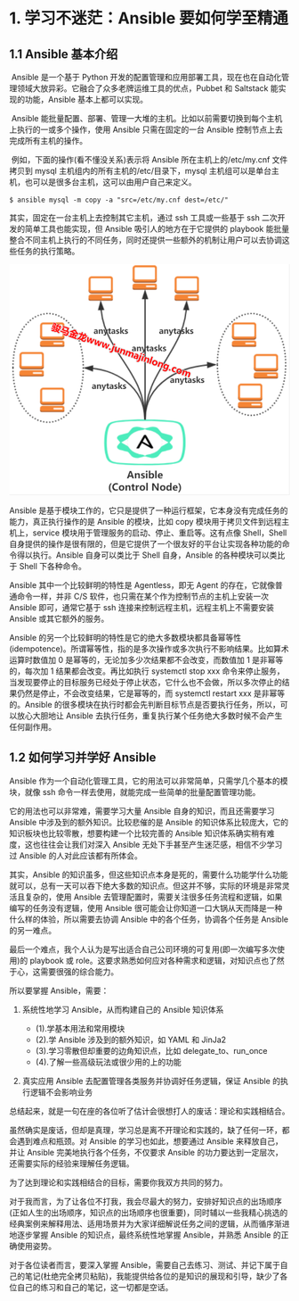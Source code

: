 # 1. 学习不迷茫：Ansible 要如何学至精通

## 1.1 Ansible 基本介绍

​ Ansible 是一个基于 Python 开发的配置管理和应用部署工具，现在也在自动化管理领域大放异彩。它融合了众多老牌运维工具的优点，Pubbet 和 Saltstack 能实现的功能，Ansible 基本上都可以实现。

​ Ansible 能批量配置、部署、管理一大堆的主机。比如以前需要切换到每个主机上执行的一或多个操作，使用 Ansible 只需在固定的一台 Ansible 控制节点上去完成所有主机的操作。

​ 例如，下面的操作(看不懂没关系)表示将 Ansible 所在主机上的/etc/my.cnf 文件拷贝到 mysql 主机组内的所有主机的/etc/目录下，mysql 主机组可以是单台主机，也可以是很多台主机，这可以由用户自己来定义。

```shell
$ ansible mysql -m copy -a "src=/etc/my.cnf dest=/etc/"
```

其实，固定在一台主机上去控制其它主机，通过 ssh 工具或一些基于 ssh 二次开发的简单工具也能实现，但 Ansible 吸引人的地方在于它提供的 playbook 能批量整合不同主机上执行的不同任务，同时还提供一些额外的机制让用户可以去协调这些任务的执行策略。

![img](images/Chapter01/1576393267029.png)

Ansible 是基于模块工作的，它只是提供了一种运行框架，它本身没有完成任务的能力，真正执行操作的是 Ansible 的模块，比如 copy 模块用于拷贝文件到远程主机上，service 模块用于管理服务的启动、停止、重启等。这有点像 Shell，Shell 自身提供的操作是很有限的，但是它提供了一个很友好的平台让实现各种功能的命令得以执行。Ansible 自身可以类比于 Shell 自身，Ansible 的各种模块可以类比于 Shell 下各种命令。

Ansible 其中一个比较鲜明的特性是 Agentless，即无 Agent 的存在，它就像普通命令一样，并非 C/S 软件，也只需在某个作为控制节点的主机上安装一次 Ansible 即可，通常它基于 ssh 连接来控制远程主机，远程主机上不需要安装 Ansible 或其它额外的服务。

Ansible 的另一个比较鲜明的特性是它的绝大多数模块都具备幂等性(idempotence)。所谓幂等性，指的是多次操作或多次执行不影响结果。比如算术运算时数值加 0 是幂等的，无论加多少次结果都不会改变，而数值加 1 是非幂等的，每次加 1 结果都会改变。再比如执行 systemctl stop xxx 命令来停止服务，当发现要停止的目标服务已经处于停止状态，它什么也不会做，所以多次停止的结果仍然是停止，不会改变结果，它是幂等的，而 systemctl restart xxx 是非幂等的。Ansible 的很多模块在执行时都会先判断目标节点是否要执行任务，所以，可以放心大胆地让 Ansible 去执行任务，重复执行某个任务绝大多数时候不会产生任何副作用。

## 1.2 如何学习并学好 Ansible

Ansible 作为一个自动化管理工具，它的用法可以非常简单，只需学几个基本的模块，就像 ssh 命令一样去使用，就能完成一些简单的批量配置管理功能。

它的用法也可以非常难，需要学习大量 Ansible 自身的知识，而且还需要学习 Ansible 中涉及到的额外知识。比较悲催的是 Ansible 的知识体系比较庞大，它的知识板块也比较零散，想要构建一个比较完善的 Ansible 知识体系确实稍有难度，这也往往会让我们对深入 Ansible 无处下手甚至产生迷茫感，相信不少学习过 Ansible 的人对此应该都有所体会。

其实，Ansible 的知识虽多，但这些知识点本身是死的，需要什么功能学什么功能就可以，总有一天可以吞下绝大多数的知识点。但这并不够，实际的环境是非常灵活且复杂的，使用 Ansible 去管理配置时，需要关注很多任务流程和逻辑，如果编写的任务没有逻辑，使用 Ansible 很可能会让你知道一口大锅从天而降是一种什么样的体验，所以需要去协调 Ansible 中的各个任务，协调各个任务是 Ansible 的另一难点。

最后一个难点，我个人认为是写出适合自己公司环境的可复用(即一次编写多次使用)的 playbook 或 role。这要求熟悉如何应对各种需求和逻辑，对知识点也了然于心，这需要很强的综合能力。

所以要掌握 Ansible，需要：

1. 系统性地学习 Ansible，从而构建自己的 Ansible 知识体系

   - (1).学基本用法和常用模块
   - (2).学 Ansible 涉及到的额外知识，如 YAML 和 JinJa2
   - (3).学习零散但却重要的边角知识点，比如 delegate_to、run_once
   - (4).了解一些高级玩法或很少用的上的功能

2. 真实应用 Ansible 去配置管理各类服务并协调好任务逻辑，保证 Ansible 的执行逻辑不会影响业务

总结起来，就是一句在座的各位听了估计会很想打人的废话：理论和实践相结合。

虽然确实是废话，但却是真理，学习总是离不开理论和实践的，缺了任何一环，都会遇到难点和瓶颈。对 Ansible 的学习也如此，想要通过 Ansible 来释放自己，并让 Ansible 完美地执行各个任务，不仅要求 Ansible 的功力要达到一定层次，还需要实际的经验来理解任务逻辑。

为了达到理论和实践相结合的目标，需要你我双方共同的努力。

对于我而言，为了让各位不打我，我会尽最大的努力，安排好知识点的出场顺序(正如人生的出场顺序，知识点的出场顺序也很重要)，同时辅以一些我精心挑选的经典案例来解释用法、适用场景并为大家详细解说任务之间的逻辑，从而循序渐进地逐步掌握 Ansible 的知识点，最终系统性地掌握 Ansible，并熟悉 Ansible 的正确使用姿势。

对于各位读者而言，要深入掌握 Ansible，需要自己去练习、测试、并记下属于自己的笔记(杜绝完全拷贝粘贴)，我能提供给各位的是知识的展现和引导，缺少了各位自己的练习和自己的笔记，这一切都是空话。
